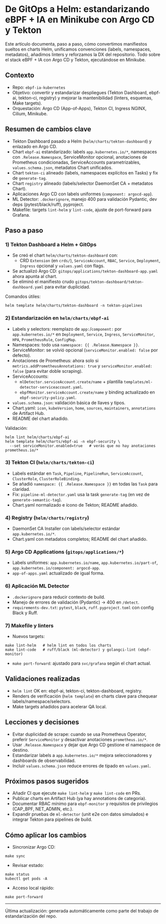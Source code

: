 # De GitOps a Helm: estandarizando eBPF + IA en Minikube con Argo CD y Tekton

Este artículo documenta, paso a paso, cómo convertimos manifiestos sueltos en charts Helm, unificamos convenciones (labels, namespaces, metadatos), añadimos linters y reforzamos la DX del repositorio. Todo sobre el stack eBPF + IA con Argo CD y Tekton, ejecutándose en Minikube.

## Contexto
- Repo: `ebpf-ia-kubernetes`
- Objetivo: convertir y estandarizar despliegues (Tekton Dashboard, ebpf-ai, tekton-ci, registry) y mejorar la mantenibilidad (linters, esquemas, Make targets).
- Orquestación: Argo CD (App-of-Apps), Tekton CI, Ingress NGINX, Cilium, Minikube.

## Resumen de cambios clave
- Tekton Dashboard pasado a Helm (`helm/charts/tekton-dashboard`) y enlazado en Argo CD.
- Chart `ebpf-ai` estandarizado: labels `app.kubernetes.io/*`, namespaces con `.Release.Namespace`, ServiceMonitor opcional, anotaciones de Prometheus condicionadas, ServiceAccounts parametrizables, `values.schema.json`, metadatos Chart unificados.
- Chart `tekton-ci` alineado (labels, namespaces explícitos en Tasks) y fix de `generate-tag`.
- Chart `registry` alineado (labels/selector DaemonSet CA + metadatos Chart).
- Aplicaciones Argo CD con labels uniformes (`component: argocd-app`).
- ML Detector: `.dockerignore`, manejo 400 para validación Pydantic, dev deps (pytest/black/ruff), pyproject.
- Makefile: targets `lint-helm` y `lint-code`, ajuste de port-forward para Grafana.

## Paso a paso

### 1) Tekton Dashboard a Helm + GitOps
- Se creó el chart `helm/charts/tekton-dashboard` con:
  - CRD `Extension` (en `crds/`), `ServiceAccount`, `RBAC`, `Service`, `Deployment`, `Ingress` opcional y `values.yaml` con flags.
- Se actualizó Argo CD: `gitops/applications/tekton-dashboard-app.yaml` ahora apunta al chart.
- Se eliminó el manifiesto crudo `gitops/tekton-dashboard/tekton-dashboard.yaml` para evitar duplicidad.

Comandos útiles:
```
helm template helm/charts/tekton-dashboard -n tekton-pipelines
```

### 2) Estandarización en `helm/charts/ebpf-ai`
- Labels y selectors: reemplazo de `app:`/`component:` por `app.kubernetes.io/*` en `Deployment`, `Service`, `Ingress`, `ServiceMonitor`, `HPA`, `PrometheusRule`, `ConfigMap`.
- Namespaces: todo usa `namespace: {{ .Release.Namespace }}`.
- ServiceMonitor: se volvió opcional (`serviceMonitor.enabled: false` por defecto).
- Anotaciones de Prometheus: ahora solo si `metrics.addPrometheusAnnotations: true` y `serviceMonitor.enabled: false` (para evitar doble scraping).
- ServiceAccounts:
  - `mlDetector.serviceAccount.create/name` + plantilla `templates/ml-detector-serviceaccount.yaml`.
  - `ebpfMonitor.serviceAccount.create/name` y binding actualizado en `ebpf-security-policy.yaml`.
- `values.schema.json`: validación básica de llaves y tipos.
- Chart.yaml: `icon`, `kubeVersion`, `home`, `sources`, `maintainers`, `annotations` de Artifact Hub.
- README del chart añadido.

Validación:
```
helm lint helm/charts/ebpf-ai
helm template helm/charts/ebpf-ai -n ebpf-security \
  --set serviceMonitor.enabled=true   # verás que no hay anotaciones prometheus.io/*
```

### 3) Tekton CI (`helm/charts/tekton-ci`)
- Labels estándar en `Task`, `Pipeline`, `PipelineRun`, `ServiceAccount`, `ClusterRole`, `ClusterRoleBinding`.
- Se añadió `namespace: {{ .Release.Namespace }}` en todas las `Task` para claridad.
- Fix: `pipeline-ml-detector.yaml` usa la task `generate-tag` (en vez de `generate-semantic-tag`).
- Chart.yaml normalizado e ícono de Tekton; README añadido.

### 4) Registry (`helm/charts/registry`)
- DaemonSet CA Installer con labels/selector estándar `app.kubernetes.io/*`.
- Chart.yaml con metadatos completos; README del chart añadido.

### 5) Argo CD Applications (`gitops/applications/*`)
- Labels uniformes: `app.kubernetes.io/name`, `app.kubernetes.io/part-of`, `app.kubernetes.io/component: argocd-app`.
- `app-of-apps.yaml` actualizado de igual forma.

### 6) Aplicación ML Detector
- `.dockerignore` para reducir contexto de build.
- Manejo de errores de validación (Pydantic) → 400 en `/detect`.
- `requirements-dev.txt`: `pytest`, `black`, `ruff`. `pyproject.toml` con config Black y Ruff.

### 7) Makefile y linters
- Nuevos targets:
```
make lint-helm   # helm lint en todos los charts
make lint-code   # ruff/black (ml-detector) y golangci-lint (ebpf-monitor)
```
- `make port-forward`: ajustado para `svc/grafana` según el chart actual.

## Validaciones realizadas
- `helm lint` OK en: ebpf-ai, tekton-ci, tekton-dashboard, registry.
- Renders de verificación (`helm template`) en charts clave para chequear labels/namespace/selectors.
- Make targets añadidos para acelerar QA local.

## Lecciones y decisiones
- Evitar duplicidad de scrape: cuando se usa Prometheus Operator, preferir `ServiceMonitor` y desactivar anotaciones `prometheus.io/*`.
- Usar `.Release.Namespace` y dejar que Argo CD gestione el namespace de destino.
- Estandarizar labels a `app.kubernetes.io/*` mejora seleccionadores y dashboards de observabilidad.
- Incluir `values.schema.json` reduce errores de tipado en `values.yaml`.

## Próximos pasos sugeridos
- Añadir CI que ejecute `make lint-helm` y `make lint-code` en PRs.
- Publicar charts en Artifact Hub (ya hay annotations de categoría).
- Documentar RBAC mínimo para `ebpf-monitor` y requisitos de privilegios (CAP_BPF, NET_ADMIN, etc.).
- Expandir pruebas de `ml-detector` (unit e2e con datos simulados) e integrar Tekton para pipelines de build.

## Cómo aplicar los cambios
- Sincronizar Argo CD:
```
make sync
```
- Revisar estado:
```
make status
kubectl get pods -A
```
- Acceso local rápido:
```
make port-forward
```

---
Última actualización: generada automáticamente como parte del trabajo de estandarización del repo.

